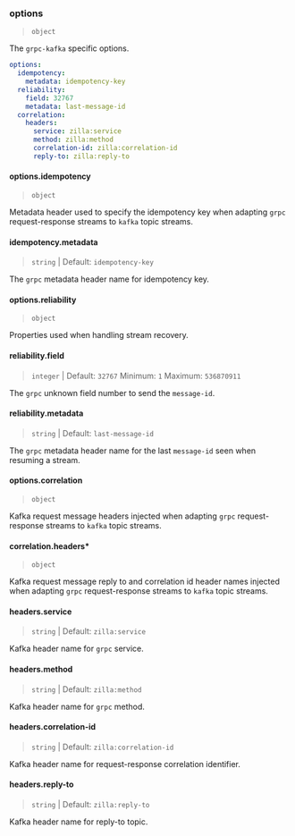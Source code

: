 ### options

> `object`

The `grpc-kafka` specific options.

```yaml
options:
  idempotency:
    metadata: idempotency-key
  reliability:
    field: 32767
    metadata: last-message-id
  correlation:
    headers:
      service: zilla:service
      method: zilla:method
      correlation-id: zilla:correlation-id
      reply-to: zilla:reply-to
```

#### options.idempotency

> `object`

Metadata header used to specify the idempotency key when adapting `grpc` request-response streams to `kafka` topic streams.

#### idempotency.metadata

> `string` | Default: `idempotency-key`

The `grpc` metadata header name for idempotency key.

#### options.reliability

> `object`

Properties used when handling stream recovery.

#### reliability.field

> `integer` | Default: `32767` Minimum: `1` Maximum: `536870911`

The `grpc` unknown field number to send the `message-id`.

#### reliability.metadata

> `string` | Default: `last-message-id`

The `grpc` metadata header name for the last `message-id` seen when resuming a stream.

#### options.correlation

> `object`

Kafka request message headers injected when adapting `grpc` request-response streams to `kafka` topic streams.

#### correlation.headers\*

> `object`

Kafka request message reply to and correlation id header names injected when adapting `grpc` request-response streams to `kafka` topic streams.

#### headers.service

> `string` | Default: `zilla:service`

Kafka header name for `grpc` service.

#### headers.method

> `string` | Default: `zilla:method`

Kafka header name for `grpc` method.

#### headers.correlation-id

> `string` | Default: `zilla:correlation-id`

Kafka header name for request-response correlation identifier.

#### headers.reply-to

> `string` | Default: `zilla:reply-to`

Kafka header name for reply-to topic.
